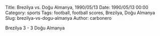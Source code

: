Title: Brezilya vs. Doğu Almanya, 1990/05/13
Date: 1990/05/13 00:00
Category: sports
Tags: football, football scores, Brezilya, Doğu Almanya
Slug: brezilya-vs-dogu-almanya
Author: carbonero


Brezilya 3 - 3 Doğu Almanya
